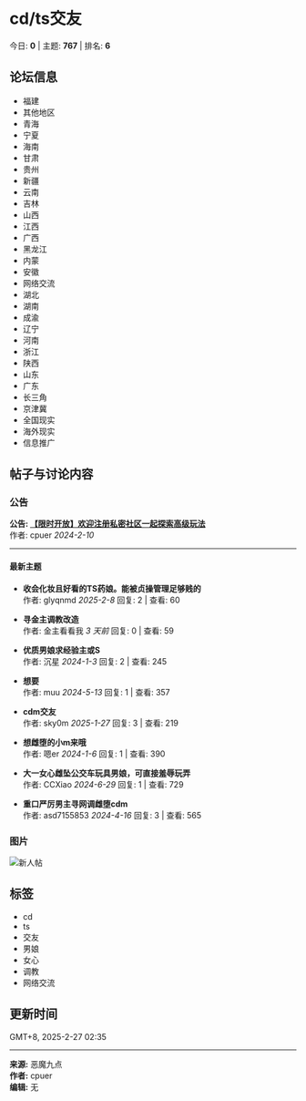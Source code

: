 # cd/ts交友

今日: **0** | 主题: **767** | 排名: **6**

## 论坛信息

- 福建
- 其他地区
- 青海
- 宁夏
- 海南
- 甘肃
- 贵州
- 新疆
- 云南
- 吉林
- 山西
- 江西
- 广西
- 黑龙江
- 内蒙
- 安徽
- 网络交流
- 湖北
- 湖南
- 成渝
- 辽宁
- 河南
- 浙江
- 陕西
- 山东
- 广东
- 长三角
- 京津冀
- 全国现实
- 海外现实
- 信息推广

## 帖子与讨论内容

### 公告
**公告: [【限时开放】欢迎注册私密社区一起探索高级玩法](https://www.em9d.com/forum.php?mod=viewthread&tid=22998)**  
作者: cpuer _2024-2-10_

---

#### 最新主题
- **收会化妆且好看的TS药娘。能被贞操管理足够贱的**  
  作者: glyqnmd _2025-2-8_ 
  回复: 2 | 查看: 60

- **寻金主调教改造**  
  作者: 金主看看我 _3 天前_ 
  回复: 0 | 查看: 59

- **优质男娘求经验主或S**  
  作者: 沉星 _2024-1-3_ 
  回复: 2 | 查看: 245

- **想要**  
  作者: muu _2024-5-13_ 
  回复: 1 | 查看: 357

- **cdm交友**  
  作者: sky0m _2025-1-27_ 
  回复: 3 | 查看: 219

- **想雌堕的小m来哦**  
  作者: 嗯er _2024-1-6_ 
  回复: 1 | 查看: 390

- **大一女心雌坠公交车玩具男娘，可直接羞辱玩弄**  
  作者: CCXiao _2024-6-29_ 
  回复: 1 | 查看: 729

- **重口严厉男主寻网调雌堕cdm**  
  作者: asd7155853 _2024-4-16_ 
  回复: 3 | 查看: 565

### 图片
![新人帖](static/image/stamp/011.small.gif)

## 标签
- cd
- ts
- 交友
- 男娘
- 女心
- 调教
- 网络交流

## 更新时间
GMT+8, 2025-2-27 02:35

--- 

**来源:** 恶魔九点  
**作者:** cpuer  
**编辑:** 无